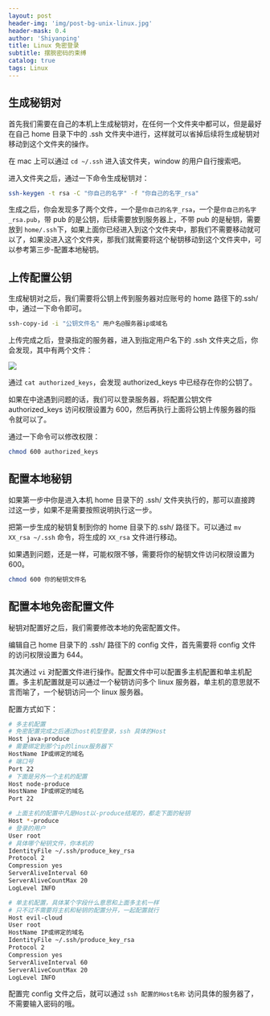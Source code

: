 ```yaml
---
layout: post
header-img: 'img/post-bg-unix-linux.jpg'
header-mask: 0.4
author: 'Shiyanping'
title: Linux 免密登录
subtitle: 摆脱密码的束缚
catalog: true
tags: Linux
---
```


## 生成秘钥对

首先我们需要在自己的本机上生成秘钥对，在任何一个文件夹中都可以，但是最好在自己 home 目录下中的 .ssh 文件夹中进行，这样就可以省掉后续将生成秘钥对移动到这个文件夹的操作。

在 mac 上可以通过 `cd ~/.ssh` 进入该文件夹，window 的用户自行搜索吧。

进入文件夹之后，通过一下命令生成秘钥对：

```bash
ssh-keygen -t rsa -C "你自己的名字" -f "你自己的名字_rsa"
```

生成之后，你会发现多了两个文件，一个是`你自己的名字_rsa`，一个是`你自己的名字_rsa.pub`，带 pub 的是公钥，后续需要放到服务器上，不带 pub 的是秘钥，需要放到 `home/.ssh`下，如果上面你已经进入到这个文件夹中，那我们不需要移动就可以了，如果没进入这个文件夹，那我们就需要将这个秘钥移动到这个文件夹中，可以参考第三步-配置本地秘钥。

## 上传配置公钥

生成秘钥对之后，我们需要将公钥上传到服务器对应账号的 home 路径下的.ssh/中，通过一下命令即可。

```bash
ssh-copy-id -i "公钥文件名" 用户名@服务器ip或域名
```

上传完成之后，登录指定的服务器，进入到指定用户名下的 .ssh 文件夹之后，你会发现，其中有两个文件：

![](https://user-gold-cdn.xitu.io/2019/2/24/1691e9b7eb51593a?w=488&h=70&f=jpeg&s=21470)

通过 `cat authorized_keys`，会发现 authorized_keys 中已经存在你的公钥了。

如果在中途遇到问题的话，我们可以登录服务器，将配置公钥文件 authorized_keys 访问权限设置为 600，然后再执行上面将公钥上传服务器的指令就可以了。

通过一下命令可以修改权限：

```bash
chmod 600 authorized_keys
```

## 配置本地秘钥

如果第一步中你是进入本机 home 目录下的 .ssh/ 文件夹执行的，那可以直接跨过这一步，如果不是需要按照说明执行这一步。

把第一步生成的秘钥复制到你的 home 目录下的.ssh/ 路径下。可以通过 `mv XX_rsa ~/.ssh` 命令，将生成的 `XX_rsa` 文件进行移动。

如果遇到问题，还是一样，可能权限不够，需要将你的秘钥文件访问权限设置为 600。

```bash
chmod 600 你的秘钥文件名
```

## 配置本地免密配置文件

秘钥对配置好之后，我们需要修改本地的免密配置文件。

编辑自己 home 目录下的 .ssh/ 路径下的 config 文件，首先需要将 config 文件的访问权限设置为 644。

其次通过 `vi` 对配置文件进行操作。配置文件中可以配置多主机配置和单主机配置。多主机配置就是可以通过一个秘钥访问多个 linux 服务器，单主机的意思就不言而喻了，一个秘钥访问一个 linux 服务器。

配置方式如下：

```bash
# 多主机配置
# 免密配置完成之后通过host机型登录，ssh 具体的Host
Host java-produce
# 需要绑定到那个ip的linux服务器下
HostName IP或绑定的域名
# 端口号
Port 22
# 下面是另外一个主机的配置
Host node-produce
HostName IP或绑定的域名
Port 22

# 上面主机的配置中凡是Host以-produce结尾的，都走下面的秘钥
Host *-produce
# 登录的用户
User root
# 具体哪个秘钥文件，你本机的
IdentityFile ~/.ssh/produce_key_rsa
Protocol 2
Compression yes
ServerAliveInterval 60
ServerAliveCountMax 20
LogLevel INFO

# 单主机配置，具体某个字段什么意思和上面多主机一样
# 只不过不需要将主机和秘钥的配置分开，一起配置就行
Host evil-cloud
User root
HostName IP或绑定的域名
IdentityFile ~/.ssh/produce_key_rsa
Protocol 2
Compression yes
ServerAliveInterval 60
ServerAliveCountMax 20
LogLevel INFO
```

配置完 config 文件之后，就可以通过 `ssh 配置的Host名称` 访问具体的服务器了，不需要输入密码的哦。
